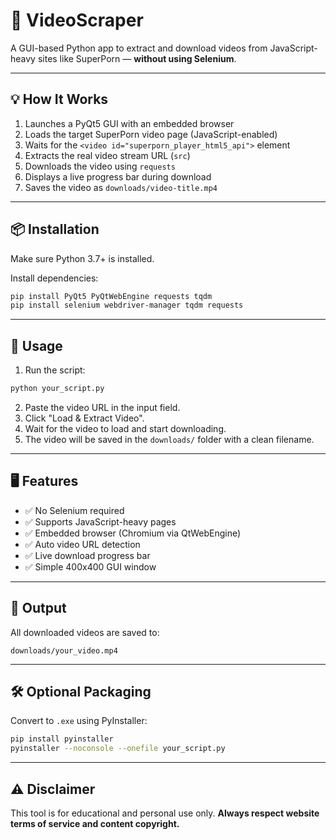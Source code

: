 # 🎥 VideoScraper

A GUI-based Python app to extract and download videos from JavaScript-heavy sites like SuperPorn — **without using Selenium**.

---

## 💡 How It Works

1. Launches a PyQt5 GUI with an embedded browser
2. Loads the target SuperPorn video page (JavaScript-enabled)
3. Waits for the `<video id="superporn_player_html5_api">` element
4. Extracts the real video stream URL (`src`)
5. Downloads the video using `requests`
6. Displays a live progress bar during download
7. Saves the video as `downloads/video-title.mp4`

---

## 📦 Installation

Make sure Python 3.7+ is installed.

Install dependencies:

```bash
pip install PyQt5 PyQtWebEngine requests tqdm
pip install selenium webdriver-manager tqdm requests
```

---

## 🚀 Usage

1. Run the script:

```bash
python your_script.py
```

2. Paste the video URL in the input field.
3. Click "Load & Extract Video".
4. Wait for the video to load and start downloading.
5. The video will be saved in the `downloads/` folder with a clean filename.

---

## 🖥️ Features

* ✅ No Selenium required
* ✅ Supports JavaScript-heavy pages
* ✅ Embedded browser (Chromium via QtWebEngine)
* ✅ Auto video URL detection
* ✅ Live download progress bar
* ✅ Simple 400x400 GUI window

---

## 📁 Output

All downloaded videos are saved to:

```
downloads/your_video.mp4
```

---

## 🛠️ Optional Packaging

Convert to `.exe` using PyInstaller:

```bash
pip install pyinstaller
pyinstaller --noconsole --onefile your_script.py
```

---

## ⚠️ Disclaimer

This tool is for educational and personal use only.
**Always respect website terms of service and content copyright.**

